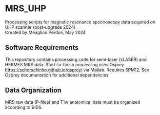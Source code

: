 # MRS_UHP
Processing scripts for magnetic resonance spectroscopy data acquired on UHP scanner (post-upgrade 2024) \
Created by Meaghan Perdue, May 2024

## Software Requirements

This repository contains processing code for semi-laser (sLASER) and HERMES MRS data. Start-to-finish processing uses Osprey <https://schorschinho.github.io/osprey/> via Matlab. Requires SPM12. See Osprey documentation for additional dependencies.

## Data Organization
MRS raw data (P-files) and T1w anatomical data must be organized according to BIDS.

